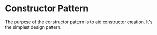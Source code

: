 # Constructor Pattern

The purpose of the constructor pattern is to aid constructor creation. It's the simplest design pattern.
